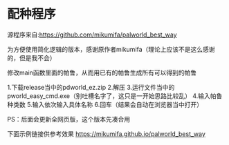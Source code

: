 # 配种程序
源程序来自:https://github.com/mikumifa/palworld_best_way

为方便使用简化逻辑的版本，感谢原作者mikumifa（理论上应该不是这么感谢的，但是我不会）

修改main函数里面的帕鲁，从而用已有的帕鲁生成所有可以得到的帕鲁

1.下载release当中的pdworld_ez.zip
2.解压
3.运行文件当中的pworld_easy_cmd.exe（别吐槽名字了，这只是一开始思路比较乱）
4.输入帕鲁种类数
5.输入依次输入具体名称
6.回车（结果会自动在浏览器当中打开）

PS：后面会更新全网页版，这个版本先凑合用

下面示例链接供参考效果
https://mikumifa.github.io/palworld_best_way
